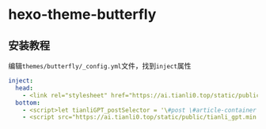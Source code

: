 # hexo-theme-butterfly

## 安装教程

编辑`themes/butterfly/_config.yml`文件，找到`inject`属性

```YAML
inject:
  head:
    - <link rel="stylesheet" href="https://ai.tianli0.top/static/public/tianli_gpt.min.css">
  bottom:
    - <script>let tianliGPT_postSelector = '\#post \#article-container';let tianliGPT_key = '5Q5mpqRK5DkwT1X9Gi5e';</script>
    - <script src="https://ai.tianli0.top/static/public/tianli_gpt.min.js"></script>
```
